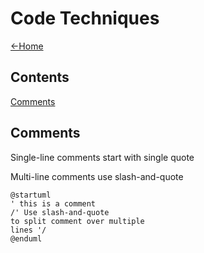 # Code Techniques

[<-Home](../../README.md)

## Contents
[Comments](#comments)<br>

<a name="comments"/>

## Comments

Single-line comments start with single quote

Multi-line comments use slash-and-quote

```plantuml
@startuml
' this is a comment
/' Use slash-and-quote
to split comment over multiple
lines '/
@enduml
```
